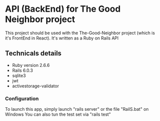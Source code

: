 # API (BackEnd) for The Good Neighbor project
This project should be used with the The-Good-Neighbor project (which is it's FrontEnd in React).
It's written as a Ruby on Rails API

## Technicals details
* Ruby version 2.6.6
* Rails 6.0.3
* sqlite3
* jwt
* activestorage-validator

### Configuration
To launch this app, simply launch "rails server" or the file "RailS.bat" on Windows You can also tun the test set via "rails test"
